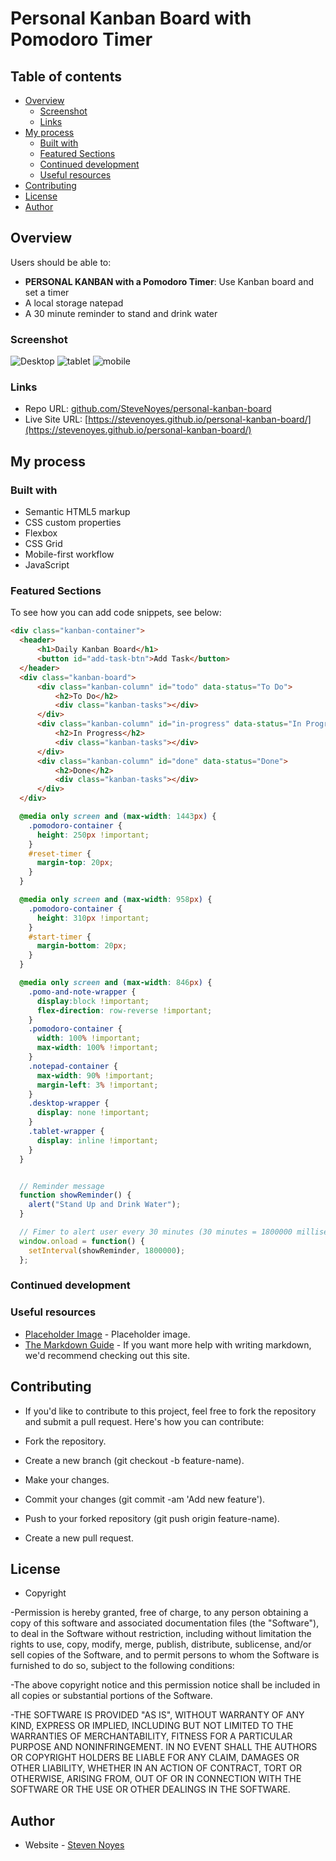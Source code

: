 # Personal Kanban Board with Pomodoro Timer

## Table of contents

- [Overview](#overview)
  - [Screenshot](#screenshot)
  - [Links](#links)
- [My process](#my-process)
  - [Built with](#built-with)
  - [Featured Sections](#featured-sections)
  - [Continued development](#continued-development)
  - [Useful resources](#useful-resources)
- [Contributing](#contributing)
- [License](#license)
- [Author](#author)

## Overview

Users should be able to:

- **PERSONAL KANBAN with a Pomodoro Timer**: Use Kanban board and set a timer
- A local storage natepad
- A 30 minute reminder to stand and drink water


### Screenshot

![Desktop](./images/desktop-view.png)
![tablet](./images/tablet-view.png)
![mobile](./images/mobile-view.png)

### Links

- Repo URL: [github.com/SteveNoyes/personal-kanban-board](https://github.com/SteveNoyes/personal-kanban-board)
- Live Site URL: [https://stevenoyes.github.io/personal-kanban-board/](https://stevenoyes.github.io/personal-kanban-board/)

## My process

### Built with

- Semantic HTML5 markup
- CSS custom properties
- Flexbox
- CSS Grid
- Mobile-first workflow
- JavaScript

### Featured Sections

To see how you can add code snippets, see below:

```html
<div class="kanban-container">
  <header>
      <h1>Daily Kanban Board</h1>
      <button id="add-task-btn">Add Task</button>
  </header>
  <div class="kanban-board">
      <div class="kanban-column" id="todo" data-status="To Do">
          <h2>To Do</h2>
          <div class="kanban-tasks"></div>
      </div>
      <div class="kanban-column" id="in-progress" data-status="In Progress">
          <h2>In Progress</h2>
          <div class="kanban-tasks"></div>
      </div>
      <div class="kanban-column" id="done" data-status="Done">
          <h2>Done</h2>
          <div class="kanban-tasks"></div>
      </div>
  </div>
```

```css
  @media only screen and (max-width: 1443px) {
    .pomodoro-container {
      height: 250px !important;
    }
    #reset-timer {
      margin-top: 20px;
    }
  }

  @media only screen and (max-width: 958px) {
    .pomodoro-container {
      height: 310px !important;
    }
    #start-timer {
      margin-bottom: 20px;
    }
  }

  @media only screen and (max-width: 846px) {
    .pomo-and-note-wrapper {
      display:block !important;
      flex-direction: row-reverse !important;
    }
    .pomodoro-container {
      width: 100% !important;
      max-width: 100% !important;
    }
    .notepad-container {
      max-width: 90% !important;
      margin-left: 3% !important;
    }
    .desktop-wrapper {
      display: none !important;
    }
    .tablet-wrapper {
      display: inline !important;
    }
  }
```

```js

  // Reminder message
  function showReminder() {
    alert("Stand Up and Drink Water");
  }

  // Fimer to alert user every 30 minutes (30 minutes = 1800000 milliseconds)
  window.onload = function() {
    setInterval(showReminder, 1800000);
  };

```

### Continued development

### Useful resources

- [Placeholder Image](https://placehold.co/600x400) - Placeholder image. 
- [The Markdown Guide](https://www.markdownguide.org/) - If you want more help with writing markdown, we'd recommend checking out this site.

## Contributing

- If you'd like to contribute to this project, feel free to fork the repository and submit a pull request. Here's how you can contribute:

- Fork the repository.
- Create a new branch (git checkout -b feature-name).
- Make your changes.
- Commit your changes (git commit -am 'Add new feature').
- Push to your forked repository (git push origin feature-name).
- Create a new pull request.

## License

- Copyright 

-Permission is hereby granted, free of charge, to any person obtaining a copy of this software and associated documentation files (the "Software"), to deal in the Software without restriction, including without limitation the rights to use, copy, modify, merge, publish, distribute, sublicense, and/or sell copies of the Software, and to permit persons to whom the Software is furnished to do so, subject to the following conditions:

-The above copyright notice and this permission notice shall be included in all copies or substantial portions of the Software.

-THE SOFTWARE IS PROVIDED "AS IS", WITHOUT WARRANTY OF ANY KIND, EXPRESS OR IMPLIED, INCLUDING BUT NOT LIMITED TO THE WARRANTIES OF MERCHANTABILITY, FITNESS FOR A PARTICULAR PURPOSE AND NONINFRINGEMENT. IN NO EVENT SHALL THE AUTHORS OR COPYRIGHT HOLDERS BE LIABLE FOR ANY CLAIM, DAMAGES OR OTHER LIABILITY, WHETHER IN AN ACTION OF CONTRACT, TORT OR OTHERWISE, ARISING FROM, OUT OF OR IN CONNECTION WITH THE SOFTWARE OR THE USE OR OTHER DEALINGS IN THE SOFTWARE.

## Author

- Website - [Steven Noyes](https://www.stevenmnoyes.com)
